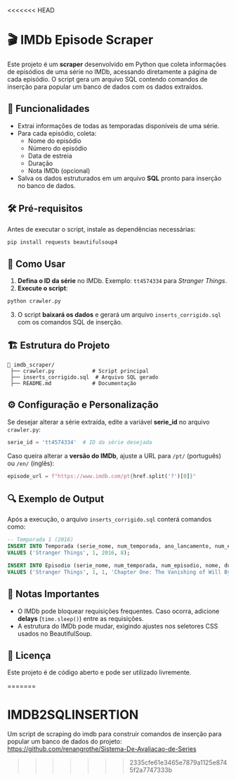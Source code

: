 <<<<<<< HEAD
# 🎬 IMDb Episode Scraper

Este projeto é um **scraper** desenvolvido em Python que coleta informações de episódios de uma série no IMDb, acessando diretamente a página de cada episódio. O script gera um arquivo SQL contendo comandos de inserção para popular um banco de dados com os dados extraídos.

## 🚀 Funcionalidades
- Extrai informações de todas as temporadas disponíveis de uma série.
- Para cada episódio, coleta:
  - Nome do episódio
  - Número do episódio
  - Data de estreia
  - Duração
  - Nota IMDb (opcional)
- Salva os dados estruturados em um arquivo **SQL** pronto para inserção no banco de dados.

## 🛠️ Pré-requisitos
Antes de executar o script, instale as dependências necessárias:

```sh
pip install requests beautifulsoup4
```

## 📜 Como Usar
1. **Defina o ID da série** no IMDb. Exemplo: `tt4574334` para *Stranger Things*.
2. **Execute o script**:

```sh
python crawler.py
```

3. O script **baixará os dados** e gerará um arquivo `inserts_corrigido.sql` com os comandos SQL de inserção.

## 🏗️ Estrutura do Projeto
```
📂 imdb_scraper/
 ├── crawler.py            # Script principal
 ├── inserts_corrigido.sql  # Arquivo SQL gerado
 ├── README.md             # Documentação
```

## ⚙️ Configuração e Personalização
Se desejar alterar a série extraída, edite a variável **serie_id** no arquivo `crawler.py`:

```python
serie_id = 'tt4574334'  # ID da série desejada
```

Caso queira alterar a **versão do IMDb**, ajuste a URL para `/pt/` (português) ou `/en/` (inglês):

```python
episode_url = f"https://www.imdb.com/pt{href.split('?')[0]}"
```

## 🔍 Exemplo de Output
Após a execução, o arquivo `inserts_corrigido.sql` conterá comandos como:

```sql
-- Temporada 1 (2016)
INSERT INTO Temporada (serie_nome, num_temporada, ano_lancamento, num_episodios)
VALUES ('Stranger Things', 1, 2016, 8);

INSERT INTO Episodio (serie_nome, num_temporada, num_episodio, nome, duracao, data_estreia)
VALUES ('Stranger Things', 1, 1, 'Chapter One: The Vanishing of Will Byers', '47min', '2016-07-15');
```

## 🛑 Notas Importantes
- O IMDb pode bloquear requisições frequentes. Caso ocorra, adicione **delays** (`time.sleep()`) entre as requisições.
- A estrutura do IMDb pode mudar, exigindo ajustes nos seletores CSS usados no BeautifulSoup.

## 📄 Licença
Este projeto é de código aberto e pode ser utilizado livremente.


=======
# IMDB2SQLINSERTION
Um script de scraping do imdb para construir comandos de inserção para popular um banco de dados do projeto: https://github.com/renangrothe/Sistema-De-Avaliacao-de-Series
>>>>>>> 2335cfe61e3465e7879a1125e8745f2a7747333b
